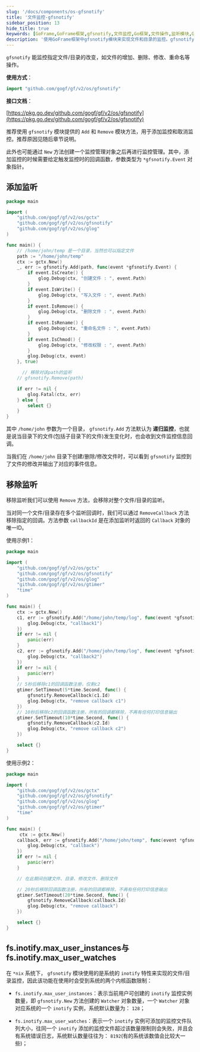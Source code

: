 ```yaml
---
slug: '/docs/components/os-gfsnotify'
title: '文件监控-gfsnotify'
sidebar_position: 13
hide_title: true
keywords: [GoFrame,GoFrame框架,gfsnotify,文件监控,Go框架,文件操作,监听模块,Go开发,系统监控,目录监控]
description: '使用GoFrame框架中gfsnotify模块来实现文件和目录的监控。gfsnotify能够检测文件的增加、删除、修改、重命名等变动操作，并提供方便的接口函数如Add和Remove进行监听和取消监听操作。适用于*nix系统的inotify机制，在使用时会受到系统内核参数的限制。通过实例代码展示如何设置、移除监听及进行文件操作监控。'
---
```


`gfsnotify` 能监控指定文件/目录的改变，如文件的增加、删除、修改、重命名等操作。

**使用方式**：

```go
import "github.com/gogf/gf/v2/os/gfsnotify"
```

**接口文档**：

[https://pkg.go.dev/github.com/gogf/gf/v2/os/gfsnotify](https://pkg.go.dev/github.com/gogf/gf/v2/os/gfsnotify)

推荐使用 `gfsnotify` 模块提供的 `Add` 和 `Remove` 模块方法，用于添加监控和取消监控。推荐原因见随后章节说明。

此外也可能通过 `New` 方法创建一个监控管理对象之后再进行监控管理。其中，添加监控的时候需要给定触发监控时的回调函数，参数类型为 `*gfsnotify.Event` 对象指针。

## 添加监听

```go
package main

import (
    "github.com/gogf/gf/v2/os/gctx"
    "github.com/gogf/gf/v2/os/gfsnotify"
    "github.com/gogf/gf/v2/os/glog"
)

func main() {
    // /home/john/temp 是一个目录，当然也可以指定文件
    path := "/home/john/temp"
    ctx := gctx.New()
    _, err := gfsnotify.Add(path, func(event *gfsnotify.Event) {
        if event.IsCreate() {
            glog.Debug(ctx, "创建文件 : ", event.Path)
        }
        if event.IsWrite() {
            glog.Debug(ctx, "写入文件 : ", event.Path)
        }
        if event.IsRemove() {
            glog.Debug(ctx, "删除文件 : ", event.Path)
        }
        if event.IsRename() {
            glog.Debug(ctx, "重命名文件 : ", event.Path)
        }
        if event.IsChmod() {
            glog.Debug(ctx, "修改权限 : ", event.Path)
        }
        glog.Debug(ctx, event)
    }, true)

      // 移除对该path的监听
    // gfsnotify.Remove(path)

    if err != nil {
        glog.Fatal(ctx, err)
    } else {
        select {}
    }
}
```

其中 `/home/john` 参数为一个目录， `gfsnotify.Add` 方法默认为 **递归监控**，也就是说当目录下的文件(包括子目录下的文件)发生变化时，也会收到文件监控信息回调。

当我们在 `/home/john` 目录下创建/删除/修改文件时，可以看到 `gfsnotify` 监控到了文件的修改并输出了对应的事件信息。

## 移除监听

移除监听我们可以使用 `Remove` 方法，会移除对整个文件/目录的监听。

当对同一个文件/目录存在多个监听回调时，我们可以通过 `RemoveCallback` 方法移除指定的回调。方法参数 `callbackId` 是在添加监听时返回的 `Callback` 对象的唯一ID。

使用示例1：

```go
package main

import (
    "github.com/gogf/gf/v2/os/gctx"
    "github.com/gogf/gf/v2/os/gfsnotify"
    "github.com/gogf/gf/v2/os/glog"
    "github.com/gogf/gf/v2/os/gtimer"
    "time"
)

func main() {
    ctx := gctx.New()
    c1, err := gfsnotify.Add("/home/john/temp/log", func(event *gfsnotify.Event) {
        glog.Debug(ctx, "callback1")
    })
    if err != nil {
        panic(err)
    }
    c2, err := gfsnotify.Add("/home/john/temp/log", func(event *gfsnotify.Event) {
        glog.Debug(ctx, "callback2")
    })
    if err != nil {
        panic(err)
    }
    // 5秒后移除c1的回调函数注册，仅剩c2
    gtimer.SetTimeout(5*time.Second, func() {
        gfsnotify.RemoveCallback(c1.Id)
        glog.Debug(ctx, "remove callback c1")
    })
    // 10秒后移除c2的回调函数注册，所有的回调都移除，不再有任何打印信息输出
    gtimer.SetTimeout(10*time.Second, func() {
        gfsnotify.RemoveCallback(c2.Id)
        glog.Debug(ctx, "remove callback c2")
    })

    select {}
}
```

使用示例2：

```go
package main

import (
    "github.com/gogf/gf/v2/os/gctx"
    "github.com/gogf/gf/v2/os/gfsnotify"
    "github.com/gogf/gf/v2/os/glog"
    "github.com/gogf/gf/v2/os/gtimer"
    "time"
)

func main() {
     ctx := gctx.New()
    callback, err := gfsnotify.Add("/home/john/temp", func(event *gfsnotify.Event) {
        glog.Debug(ctx, "callback")
    })
    if err != nil {
        panic(err)
    }

    // 在此期间创建文件、目录、修改文件、删除文件

    // 20秒后移除回调函数注册，所有的回调都移除，不再有任何打印信息输出
    gtimer.SetTimeout(20*time.Second, func() {
        gfsnotify.RemoveCallback(callback.Id)
        glog.Debug(ctx, "remove callback")
    })

    select {}
}
```

## fs.inotify.max\_user\_instances与fs.inotify.max\_user\_watches

在 `*nix` 系统下， `gfsnotify` 模块使用的是系统的 `inotify` 特性来实现的文件/目录监控，因此该功能在使用时会受到系统的两个内核函数限制：

- `fs.inotify.max_user_instances`：表示当前用户可创建的 `inotify` 监控实例数量，即 `gfsnotify.New` 方法创建的 `Watcher` 对象数量，一个 `Watcher` 对象对应系统的一个 `inotify` 实例，系统默认数量为： `128`；

- `fs.inotify.max_user_watches`：表示一个 `inotify` 实例可添加的监控文件队列大小，往同一个 `inotify` 添加的监控文件超过该数量限制则会失败，并且会有系统错误日志，系统默认数量往往为： `8192`(有的系统该数值会比较大一些)；